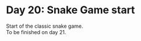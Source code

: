 # Day 20: Snake Game start
Start of the classic snake game.<br>
To be finished on day 21. <br>
<br>

